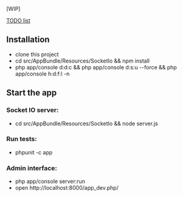 [WIP]

[TODO list](https://github.com/lucascherifi/localhook-server/blob/master/TODO.md)

Installation
------------

- clone this project
- cd src/AppBundle/Resources/SocketIo && npm install
- php app/console d:d:c && php app/console d:s:u --force && php app/console h:d:f:l -n

Start the app
-------------

### Socket IO server:

- cd src/AppBundle/Resources/SocketIo && node server.js

### Run tests:

- phpunit -c app

### Admin interface:

- php app/console server:run
- open http://localhost:8000/app_dev.php/